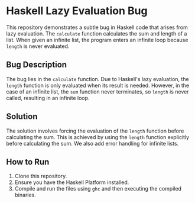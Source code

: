 # Haskell Lazy Evaluation Bug
This repository demonstrates a subtle bug in Haskell code that arises from lazy evaluation. The `calculate` function calculates the sum and length of a list. When given an infinite list, the program enters an infinite loop because `length` is never evaluated.

## Bug Description
The bug lies in the `calculate` function.  Due to Haskell's lazy evaluation, the `length` function is only evaluated when its result is needed.  However, in the case of an infinite list, the `sum` function never terminates, so `length` is never called, resulting in an infinite loop.

## Solution
The solution involves forcing the evaluation of the `length` function before calculating the sum. This is achieved by using the `length` function explicitly before calculating the sum.  We also add error handling for infinite lists.

## How to Run
1.  Clone this repository.
2.  Ensure you have the Haskell Platform installed.
3.  Compile and run the files using `ghc` and then executing the compiled binaries.